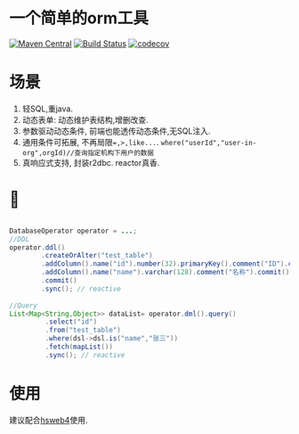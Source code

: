 # 一个简单的orm工具

[![Maven Central](https://img.shields.io/maven-central/v/org.hswebframework/hsweb-easy-orm.svg?style=plastic)](http://search.maven.org/#search%7Cga%7C1%7Chsweb-easy-orm)
[![Build Status](https://travis-ci.com/hs-web/hsweb-easy-orm.svg?branch=master)](https://travis-ci.org/hs-web/hsweb-easy-orm)
[![codecov](https://codecov.io/gh/hs-web/hsweb-easy-orm/branch/master/graph/badge.svg)](https://codecov.io/gh/hs-web/hsweb-easy-orm)


# 场景

1. 轻SQL,重java.
2. 动态表单: 动态维护表结构,增删改查.
3. 参数驱动动态条件, 前端也能透传动态条件,无SQL注入.
4. 通用条件可拓展, 不再局限`=,>,like...`. `where("userId","user-in-org",orgId)//查询指定机构下用户的数据`
5. 真响应式支持, 封装r2dbc. reactor真香.

# 🌰

```java

DatabaseOperator operator = ...;
//DDL
operator.ddl()
        .createOrAlter("test_table")
        .addColumn().name("id").number(32).primaryKey().comment("ID").commit()
        .addColumn().name("name").varchar(128).comment("名称").commit()
        .commit()
        .sync(); // reactive
     
//Query   
List<Map<String,Object>> dataList= operator.dml().query()
         .select("id")
         .from("test_table")
         .where(dsl->dsl.is("name","张三"))
         .fetch(mapList())
         .sync(); // reactive

```

# 使用

建议配合[hsweb4](https://github.com/hs-web/hsweb-framework/tree/4.0.x)使用.